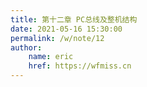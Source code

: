 ```yaml
---
title: 第十二章 PC总线及整机结构
date: 2021-05-16 15:30:00
permalink: /w/note/12
author: 
    name: eric
    href: https://wfmiss.cn
---
```

